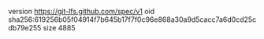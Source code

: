 version https://git-lfs.github.com/spec/v1
oid sha256:619256b05f04914f7b645b17f7f0c96e868a30a9d5cacc7a6d0cd25cdb79e255
size 4885
